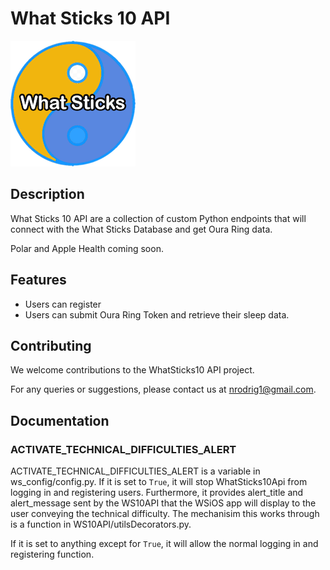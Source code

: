 
# What Sticks 10 API

![What Sticks Logo](/docs/images/wsLogo_200px.png)

## Description
What Sticks 10 API are a collection of custom Python endpoints that will connect with the What Sticks Database and get Oura Ring data.

Polar and Apple Health coming soon.


## Features
- Users can register
- Users can submit Oura Ring Token and retrieve their sleep data.


## Contributing
We welcome contributions to the WhatSticks10 API project.


For any queries or suggestions, please contact us at nrodrig1@gmail.com.


## Documentation

### ACTIVATE_TECHNICAL_DIFFICULTIES_ALERT
ACTIVATE_TECHNICAL_DIFFICULTIES_ALERT is a variable in ws_config/config.py. If it is set to `True`, it will stop WhatSticks10Api from logging in and registering users. Furthermore, it provides alert_title and alert_message sent by the WS10API that the WSiOS app will display to the user conveying the technical difficulty. The mechanisim this works through is a function in WS10API/utilsDecorators.py.

If it is set to anything except for `True`, it will allow the normal logging in and registering function.



